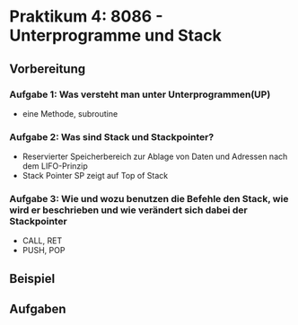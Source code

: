 # Praktikum 4: 8086 - Unterprogramme und Stack
## Vorbereitung 
### Aufgabe 1: Was versteht man unter Unterprogrammen(UP)
- eine Methode, subroutine 
### Aufgabe 2: Was sind Stack und Stackpointer?
- Reservierter Speicherbereich zur Ablage von Daten und Adressen nach
dem LIFO-Prinzip
- Stack Pointer SP zeigt auf
Top of Stack
### Aufgabe 3: Wie und wozu benutzen die Befehle den Stack, wie wird er beschrieben und wie verändert sich dabei der Stackpointer 
- CALL, RET
- PUSH, POP

## Beispiel 


## Aufgaben 
